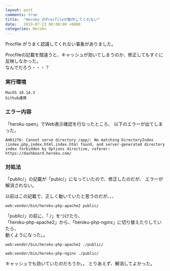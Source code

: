 ```yaml
---
layout: post
comments: true
title:  "Heroku のProcfileが動作してくれない"
date:   2019-07-23 00:00:00 +0000
categories: Heroku
---
```

Procfile がうまく認識してくれない事象がありました。

Procfileの記載を間違うと、キャッシュが効いてしまうのか、修正してもすぐに反映しなかった。  
なんでだろう・・・？

### 実行環境

```
MacOS 10.14.3
Github連携
```

### エラー内容

「heroku open」でWeb表示確認を行なったところ、
以下のエラーが出てしまった。

```
AH01276: Cannot serve directory /app/: No matching DirectoryIndex (index.php,index.html,index.htm) found, and server-generated directory index forbidden by Options directive, referer: https://dashboard.heroku.com/

```

### 対処法

「public/」の記載が「pubic/」になっていたので、修正したのだが、
エラーが解消されない。

以前はこの記載で、正しく動いていたと思うのだが、、、

```
web:vendor/bin/heroku-php-apache2 public/
```

「public/」の前に、「./」をつけたり、  
「heroku-php-apache2」から、「heroku-php-nginx」に切り替えたりしていたら、  
動くようになった。。


```
web:vendor/bin/heroku-php-apache2 ./public/
```
 

```
web:vendor/bin/heroku-php-nginx ./public/
```

キャッシュでも効いていたのだろうか。。
とりあえず、解消してよかった。